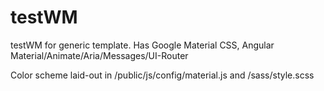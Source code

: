 # testWM

testWM for generic template. Has Google Material CSS, Angular Material/Animate/Aria/Messages/UI-Router

Color scheme laid-out in /public/js/config/material.js and /sass/style.scss
